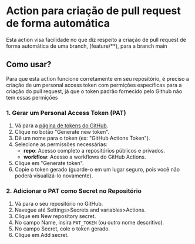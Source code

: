 # Action para criação de pull request de forma automática
Esta action visa facilidade no que diz respeito a criação de pull request de forma automática de uma branch, (feature/**), para a branch main

## Como usar?
Para que esta action funcione corretamente em seu repositório, é preciso a criação de um personal access token com permições específicas para a criação do pull request, já que o token padrão fornecido pelo Github não tem essas permições

### 1. Gerar um Personal Access Token (PAT)
1. Vá para a [página de tokens do GitHub](https://github.com/settings/tokens).
2. Clique no botão "Generate new token".
3. Dê um nome para o token (ex: "GitHub Actions Token").
4. Selecione as permissões necessárias:
   - **repo**: Acesso completo a repositórios públicos e privados.
   - **workflow**: Acesso a workflows do GitHub Actions.
5. Clique em "Generate token".
6. Copie o token gerado (guarde-o em um lugar seguro, pois você não poderá visualizá-lo novamente).

### 2. Adicionar o PAT como Secret no Repositório
1. Vá para o seu repositório no GitHub.
2. Navegue até Settings>Secrets and variables>Actions.
3. Clique em New repository secret.
4. No campo Name, insira `PAT_TOKEN` (ou outro nome descritivo).
5. No campo Secret, cole o token gerado.
6. Clique em Add secret.
